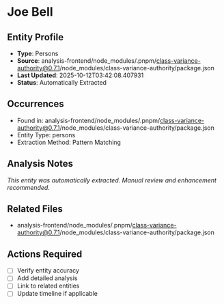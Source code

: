 # Joe Bell

## Entity Profile
- **Type**: Persons
- **Source**: analysis-frontend/node_modules/.pnpm/class-variance-authority@0.7.1/node_modules/class-variance-authority/package.json
- **Last Updated**: 2025-10-12T03:42:08.407931
- **Status**: Automatically Extracted

## Occurrences
- Found in: analysis-frontend/node_modules/.pnpm/class-variance-authority@0.7.1/node_modules/class-variance-authority/package.json
- Entity Type: persons
- Extraction Method: Pattern Matching

## Analysis Notes
*This entity was automatically extracted. Manual review and enhancement recommended.*

## Related Files
- analysis-frontend/node_modules/.pnpm/class-variance-authority@0.7.1/node_modules/class-variance-authority/package.json

## Actions Required
- [ ] Verify entity accuracy
- [ ] Add detailed analysis
- [ ] Link to related entities
- [ ] Update timeline if applicable
